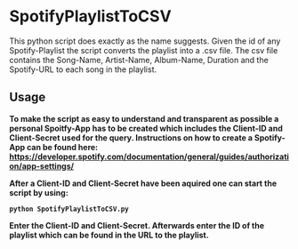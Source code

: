 # SpotifyPlaylistToCSV

This python script does exactly as the name suggests.
Given the id of any Spotify-Playlist the script converts the playlist into a .csv file. The csv file contains the Song-Name, Artist-Name, Album-Name, Duration and the Spotify-URL to each song in the playlist.

## <b>Usage

To make the script as easy to understand and transparent as possible a personal Spoitfy-App has to be created which includes the Client-ID and Client-Secret used for the query.
Instructions on how to create a Spotify-App can be found here: https://developer.spotify.com/documentation/general/guides/authorization/app-settings/

After a Client-ID and Client-Secret have been aquired one can start the script by using:

```console
python SpotifyPlaylistToCSV.py
```

Enter the Client-ID and Client-Secret. Afterwards enter the ID of the playlist which can be found in the URL to the playlist.
